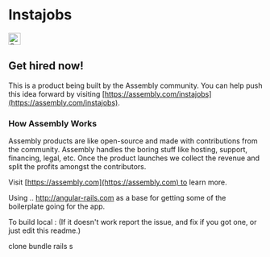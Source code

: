 
# Instajobs

<a href="https://assembly.com/instajobs/bounties?utm_campaign=assemblage&utm_source=instajobs&utm_medium=repo_badge"><img src="https://asm-badger.herokuapp.com/instajobs/badges/tasks.svg" height="24px" alt="Open Tasks" /></a>

## Get hired now!

This is a product being built by the Assembly community. You can help push this idea forward by visiting [https://assembly.com/instajobs](https://assembly.com/instajobs).

### How Assembly Works

Assembly products are like open-source and made with contributions from the community. Assembly handles the boring stuff like hosting, support, financing, legal, etc. Once the product launches we collect the revenue and split the profits amongst the contributors.

Visit [https://assembly.com](https://assembly.com) to learn more.

Using .. http://angular-rails.com as a base for getting some of the boilerplate going for the app.

To build local : (If it doesn't work report the issue, and fix if you got one, or just edit this readme.)

clone
bundle
rails s 